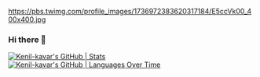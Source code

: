 https://pbs.twimg.com/profile_images/1736972383620317184/E5ccVk00_400x400.jpg

### Hi there 👋

<!--
**Kenil-kavar/Kenil-kavar** is a ✨ _special_ ✨ repository because its `README.md` (this file) appears on your GitHub profile.

Here are some ideas to get you started:

- 🔭 I’m currently working on ...
- 🌱 I’m currently learning ...
- 👯 I’m looking to collaborate on ...
- 🤔 I’m looking for help with ...
- 💬 Ask me about ...
- 📫 How to reach me: ...
- 😄 Pronouns: ...
- ⚡ Fun fact: ...
-->
[![Kenil-kavar's GitHub | Stats](https://stats.quine.sh/Kenil-kavar/github?theme=dark)](https://quine.sh?utm_source=widgets&utm_campaign=Kenil-kavar)
[![Kenil-kavar's GitHub | Languages Over Time](https://stats.quine.sh/Kenil-kavar/languages-over-time?theme=dark)](https://quine.sh?utm_source=widgets&utm_campaign=Kenil-kavar)

